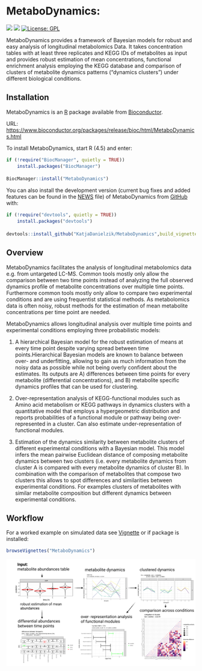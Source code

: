 
# MetaboDynamics:
[![](https://img.shields.io/badge/lifecycle-stable-brightgreen.svg)](https://lifecycle.r-lib.org/articles/stages.html#stable)
[![](https://img.shields.io/badge/doi-10.18129/B9.bioc.MetaboDynamics%20-yellow.svg)](https://doi.org/10.18129/B9.bioc.MetaboDynamics )
[![License: GPL](https://img.shields.io/badge/license-GPL-blue.svg)](https://cran.r-project.org/web/licenses/GPL)


MetaboDynamics provides a framework of Bayesian models for robust and
easy analysis of longitudinal metabolomics Data. It takes concentration
tables with at least three replicates and KEGG IDs of metabolites as input
and provides robust estimation of mean concentrations, functional enrichment
analysis employing the KEGG database and comparison of clusters of metabolite
dynamics patterns (“dynamics clusters”) under different biological
conditions.

## Installation

MetaboDynamics is an [R](https://cran.r-project.org/) package available
from [Bioconductor](https://www.bioconductor.org). 

URL: https://www.bioconductor.org/packages/release/bioc/html/MetaboDynamics.html

To install MetaboDynamics, start R (4.5) and enter:

``` r
if (!require("BiocManager", quietly = TRUE))
    install.packages("BiocManager")

BiocManager::install("MetaboDynamics")
```
You can also install the development version (current bug fixes and added features
can be found in the [NEWS](https://github.com/KatjaDanielzik/MetaboDynamics/blob/main/inst/NEWS.md) 
file) of MetaboDynamics from
[GitHub](https://github.com/) with:

``` r
if (!require("devtools", quietly = TRUE))
    install.packages("devtools")

devtools::install_github("KatjaDanielzik/MetaboDynamics",build_vignettes=TRUE)

```

## Overview

MetaboDynamics facilitates the analysis of longitudinal metabolomics
data e.g. from untargeted LC-MS. Common tools mostly only allow the comparison
between two time points instead of analyzing the full observed dynamics profile
of metabolite concentrations over multiple time points. Furthermore common tools
mostly only allow to compare two experimental conditions and are using 
frequentist statistical methods. As metabolomics data is often noisy, robust 
methods for the estimation of mean metabolite concentrations per time point
are needed. 

MetaboDynamics allows longitudinal analysis over
multiple time points and experimental conditions employing three
probabilistic models:

1)  A hierarchical Bayesian model for the robust estimation of means at
    every time point despite varying spread between time points.Hierarchical
    Bayesian models are known to balance between over- and underfitting, allowing
    to gain as much information from the noisy data as possible while not being overly
    confident about the estimates. Its outputs are A) differences between time 
    points for every metabolite (differential concentrations),
    and B) metabolite specific dynamics profiles that can be used for
    clustering.

2)  Over-representation analysis of KEGG-functional modules such as Amino acid
    metabolism or KEGG pathways in dynamics clusters with a quantitative model 
    that employs a hypergeometric distribution and reports probabilities of a 
    functional module or pathway being over-represented in a cluster. Can also 
    estimate under-representation of functional modules.

3)  Estimation of the dynamics similarity between metabolite clusters of 
    different experimental conditions with a Bayesian model. This model infers 
    the mean pairwise Euclidean distance of composing metabolite dynamics between 
    two clusters (i.e. every metabolite dynamics from cluster A is compared with 
    every metabolite dynamics of cluster B). In combination with the comparison of 
    metabolites that compose two clusters this allows to spot differences and similarities between
    experimental conditions. For examples clusters of metabolites with similar
    metabolite composition but different dynamics between experimental conditions.

## Workflow

For a worked example on simulated data see [Vignette](https://www.bioconductor.org/packages/devel/bioc/vignettes/MetaboDynamics/inst/doc/MetaboDynamics.html) or if package is installed:

``` r
browseVignettes("MetaboDynamics")
```

![](man/figures/README-MetaboDynamics_pitch.png)
